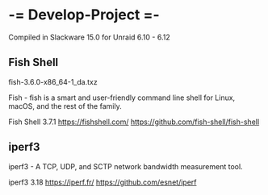 
# -= Develop-Project =- 

Compiled in Slackware 15.0 for Unraid 6.10 - 6.12<br>

## Fish Shell

fish-3.6.0-x86_64-1_da.txz   

Fish - fish is a smart and user-friendly command line
shell for Linux, macOS, and the rest of the family.

Fish Shell 3.7.1 
https://fishshell.com/
https://github.com/fish-shell/fish-shell

## iperf3

iperf3 - A TCP, UDP, and SCTP network bandwidth measurement tool.

iperf3 3.18
https://iperf.fr/
https://github.com/esnet/iperf

